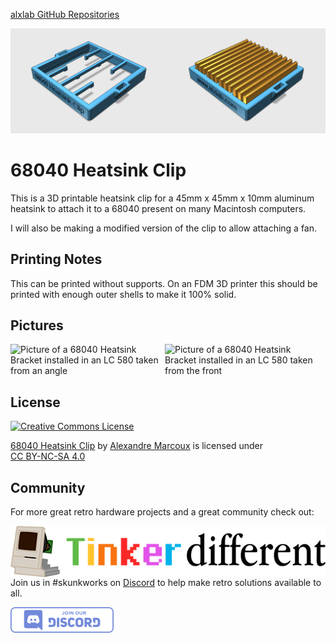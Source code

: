 [alxlab GitHub Repositories](https://github.com/alxlab-zone66x?tab=repositories)

<img src="docs/68040_heatsink_clip.png" style="display: inline-block; width: 50%;" alt="Macintosh SE Fan Bracket front" /><img src="docs/68040_heatsink_clip_with_heatsink.png" style="display: inline-block; width: 50%;" alt="68040 Heatsink Clip w/heatisink"/>

# 68040 Heatsink Clip

This is a 3D printable heatsink clip for a 45mm x 45mm x 10mm aluminum heatsink to attach it to a 68040 present on many Macintosh computers.

I will also be making a modified version of the clip to allow attaching a fan. 



## Printing Notes

This can be printed without supports. On an FDM 3D printer this should be printed with enough outer shells to make it 100% solid.



## Pictures

<img src="docs/68040_heatsink_bracket_lc_580_angle.jpg" style="display: inline-block; width: 49%;" alt="Picture of a 68040 Heatsink Bracket installed in an LC 580 taken from an angle" /><img src="docs/68040_heatsink_bracket_lc_580_front.jpg" style="display: inline-block; width: 49%;" alt="Picture of a 68040 Heatsink Bracket installed in an LC 580 taken from the front" />



## License

<a rel="license" href="https://creativecommons.org/licenses/by-nc-sa/4.0/?ref=chooser-v1"><img alt="Creative Commons License" style="border-width:0" src="https://i.creativecommons.org/l/by-nc-sa/4.0/88x31.png" /></a>

<p xmlns:cc="http://creativecommons.org/ns#"  xmlns:dct="http://purl.org/dc/terms/"><a property="dct:title"  rel="cc:attributionURL"  href="https://github.com/alxlab-zone66x/68040_Heatsink_Clip">68040 Heatsink Clip</a> by <a rel="cc:attributionURL  dct:creator" property="cc:attributionName"  href="https://www.alxlab.com">Alexandre Marcoux</a> is licensed  under <a  href="http://creativecommons.org/licenses/by-nc-sa/4.0/?ref=chooser-v1"  target="_blank" rel="license noopener noreferrer"  style="display:inline-block;">CC BY-NC-SA 4.0</a></p>  



## Community

For more great retro hardware projects and a great community check out:

[<img src="docs/tinker_different_sat_rev_600.png" alt="Tinker Different" style="float: left;" />](https://tinkerdifferent.com/)









Join us in #skunkworks on [Discord](https://discord.gg/GKcvtgU7P9) to help make retro solutions available to all.

[<img src="docs/discordbanner.png" alt="Discord Open Retro SCSI skunkworks" style="float: left;" />](https://discord.gg/GKcvtgU7P9)





